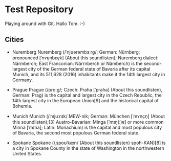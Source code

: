 Test Repository
===============

Playing around with Git.
Hallo Tom. :-)


Cities
-------
* Nuremberg
Nuremberg (/ˈnjʊərəmbɜːrɡ/; German: Nürnberg; pronounced [ˈnʏɐ̯nbɛɐ̯k] (About this soundlisten); Nuremberg dialect: Närmberch; East Franconian: Närrnberch or Nämberch) is the second-largest city of the German federal state of Bavaria after its capital Munich, and its 511,628 (2016) inhabitants make it the 14th largest city in Germany. 

* Prague
Prague (/prɑːɡ/; Czech: Praha [ˈpraɦa] (About this soundlisten), German: Prag) is the capital and largest city in the Czech Republic, the 14th largest city in the European Union[9] and the historical capital of Bohemia.

* Munich
Munich (/ˈmjuːnɪk/ MEW-nik; German: München [ˈmʏnçn̩] (About this soundlisten);[3] Austro-Bavarian: Minga [ˈmɪŋ(ː)ɐ] or more common Minna [ˈmɪna]; Latin: Monachium) is the capital and most populous city of Bavaria, the second most populous German federal state.

* Spokane
Spokane (/ˌspoʊˈkæn/ (About this soundlisten) spoh-KAN)[8] is a city in Spokane County in the state of Washington in the northwestern United States.
